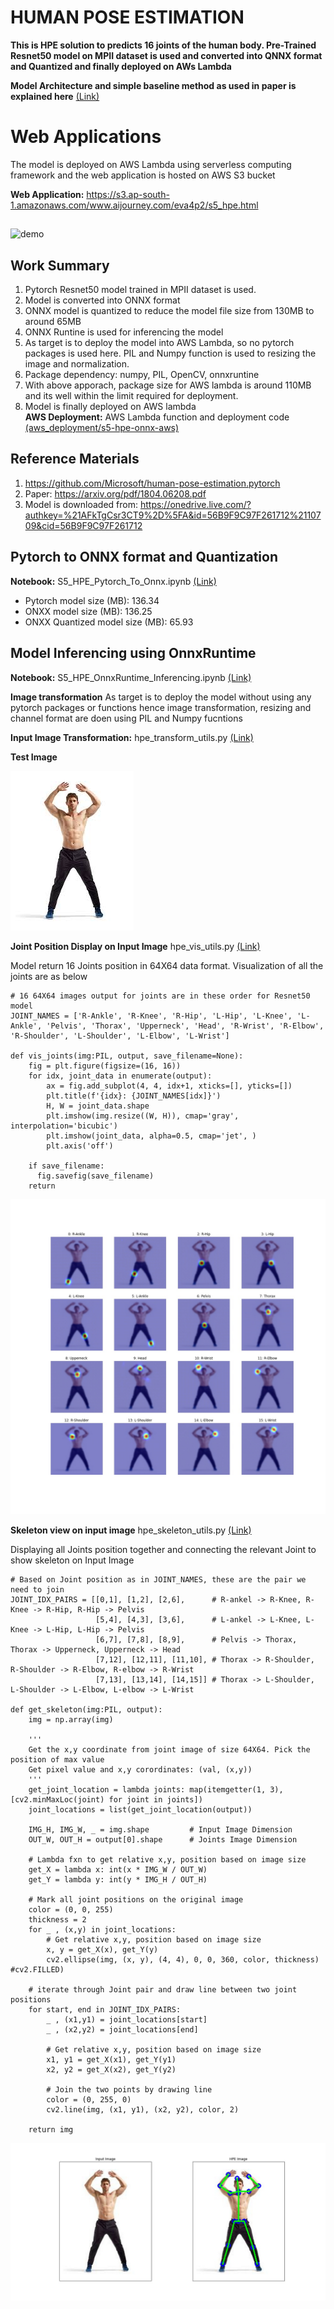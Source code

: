 # HUMAN POSE ESTIMATION

**This is HPE solution to predicts 16 joints of the human body. Pre-Trained Resnet50 model on MPII dataset is used and converted into QNNX format and Quantized and finally deployed on AWs Lambda**

**Model Architecture and simple baseline method as used in paper is explained here** [(Link)](paper_descriptionas)

# Web Applications

The model is deployed on AWS Lambda using serverless computing framework and the web application is hosted on AWS S3 bucket

**Web Application:** https://s3.ap-south-1.amazonaws.com/www.aijourney.com/eva4p2/s5_hpe.html

##

![demo](doc_images/s5_demo_hpe.gif)

##

## Work Summary

1. Pytorch Resnet50 model trained in MPII dataset is used.
2. Model is converted into ONNX format
3. ONNX model is quantized to reduce the model file size from 130MB to around 65MB
4. ONNX Runtine is used for inferencing the model
5. As target is to deploy the model into AWS Lambda, so no pytorch packages is used here. PIL and Numpy function is used to resizing the image and normalization.
6. Package dependency: numpy, PIL, OpenCV, onnxruntine
7. With above apporach, package size for AWS lambda is around 110MB and its well within the limit required for deployment.
9. Model is finally deployed on AWS lambda  
   **AWS Deployment:** AWS Lambda function and deployment code [(aws_deployment/s5-hpe-onnx-aws)](aws_deployment/s5-hpe-onnx-aws)


## Reference Materials
1. https://github.com/Microsoft/human-pose-estimation.pytorch
2. Paper: https://arxiv.org/pdf/1804.06208.pdf
3. Model is downloaded from: https://onedrive.live.com/?authkey=%21AFkTgCsr3CT9%2D%5FA&id=56B9F9C97F261712%2110709&cid=56B9F9C97F261712

## Pytorch to ONNX format and Quantization
 
**Notebook:** S5_HPE_Pytorch_To_Onnx.ipynb [(Link)](notebooks/S5_HPE_Pytorch_To_Onnx.ipynb)

- Pytorch model size (MB): 136.34
- ONXX model size (MB): 136.25
- ONXX Quantized model size (MB): 65.93

## Model Inferencing using OnnxRuntime
 
**Notebook:** S5_HPE_OnnxRuntime_Inferencing.ipynb [(Link)](notebooks/S5_HPE_OnnxRuntime_Inferencing.ipynb)

**Image transformation**
As target is to deploy the model without using any pytorch packages or functions hence image transformation, resizing and channel format are doen using PIL and Numpy fucntions

**Input Image Transformation:** hpe_transform_utils.py [(Link)](notebooks/utils/hpe_transform_utils.py)

**Test Image**

![result](doc_images/test_image.jpg)

**Joint Position Display on Input Image** hpe_vis_utils.py [(Link)](notebooks/utils/hpe_vis_utils.py)

Model return 16 Joints position in 64X64 data format. Visualization of all the joints are as below

```
# 16 64X64 images output for joints are in these order for Resnet50 model
JOINT_NAMES = ['R-Ankle', 'R-Knee', 'R-Hip', 'L-Hip', 'L-Knee', 'L-Ankle', 'Pelvis', 'Thorax', 'Upperneck', 'Head', 'R-Wrist', 'R-Elbow', 'R-Shoulder', 'L-Shoulder', 'L-Elbow', 'L-Wrist']

def vis_joints(img:PIL, output, save_filename=None):
    fig = plt.figure(figsize=(16, 16))
    for idx, joint_data in enumerate(output):
        ax = fig.add_subplot(4, 4, idx+1, xticks=[], yticks=[])
        plt.title(f'{idx}: {JOINT_NAMES[idx]}')
        H, W = joint_data.shape
        plt.imshow(img.resize((W, H)), cmap='gray', interpolation='bicubic')
        plt.imshow(joint_data, alpha=0.5, cmap='jet', )
        plt.axis('off')
    
    if save_filename:
      fig.savefig(save_filename)
    return
```

![result](doc_images/joint_onnx.jpg)

**Skeleton view on input image** hpe_skeleton_utils.py [(Link)](notebooks/utils/hpe_skeleton_utils.py)

Displaying all Joints position together and connecting the relevant Joint to show skeleton on Input Image

```
# Based on Joint position as in JOINT_NAMES, these are the pair we need to join
JOINT_IDX_PAIRS = [[0,1], [1,2], [2,6],      # R-ankel -> R-Knee, R-Knee -> R-Hip, R-Hip -> Pelvis
                   [5,4], [4,3], [3,6],      # L-ankel -> L-Knee, L-Knee -> L-Hip, L-Hip -> Pelvis
                   [6,7], [7,8], [8,9],      # Pelvis -> Thorax, Thorax -> Upperneck, Upperneck -> Head
                   [7,12], [12,11], [11,10], # Thorax -> R-Shoulder, R-Shoulder -> R-Elbow, R-elbow -> R-Wrist
                   [7,13], [13,14], [14,15]] # Thorax -> L-Shoulder, L-Shoulder -> L-Elbow, L-elbow -> L-Wrist
				   
def get_skeleton(img:PIL, output):
    img = np.array(img)

    '''
    Get the x,y coordinate from joint image of size 64X64. Pick the position of max value
    Get pixel value and x,y corordinates: (val, (x,y))
    '''
    get_joint_location = lambda joints: map(itemgetter(1, 3), [cv2.minMaxLoc(joint) for joint in joints])
    joint_locations = list(get_joint_location(output))
        
    IMG_H, IMG_W, _ = img.shape         # Input Image Dimension
    OUT_W, OUT_H = output[0].shape      # Joints Image Dimension

    # Lambda fxn to get relative x,y, position based on image size
    get_X = lambda x: int(x * IMG_W / OUT_W)
    get_Y = lambda y: int(y * IMG_H / OUT_H)

    # Mark all joint positions on the original image
    color = (0, 0, 255)
    thickness = 2
    for _ , (x,y) in joint_locations:
        # Get relative x,y, position based on image size
        x, y = get_X(x), get_Y(y)
        cv2.ellipse(img, (x, y), (4, 4), 0, 0, 360, color, thickness) #cv2.FILLED)

    # iterate through Joint pair and draw line between two joint positions
    for start, end in JOINT_IDX_PAIRS:
        _ , (x1,y1) = joint_locations[start]
        _ , (x2,y2) = joint_locations[end]

        # Get relative x,y, position based on image size
        x1, y1 = get_X(x1), get_Y(y1)
        x2, y2 = get_X(x2), get_Y(y2)

        # Join the two points by drawing line
        color = (0, 255, 0)        
        cv2.line(img, (x1, y1), (x2, y2), color, 2)
            
    return img
```
![result](doc_images/skeleton_onnx.jpg)





